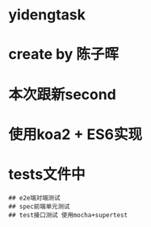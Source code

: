 # yidengtask
# create by 陈子晖

# 本次跟新second
# 使用koa2 + ES6实现
# tests文件中
    ## e2e端对端测试
    ## spec前端单元测试
    ## test接口测试 使用mocha+supertest
